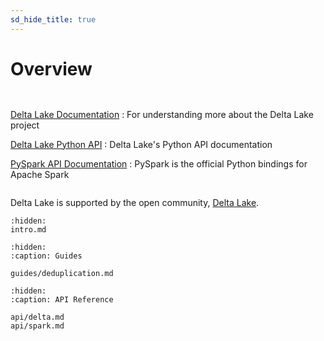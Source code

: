 ```yaml
---
sd_hide_title: true
---
```


# Overview

```{rubric} hydro 💧 - Delta Lake tooling
```


```{rubric} Additional resources
```
[Delta Lake Documentation](https://docs.delta.io/latest/index.html)
: For understanding more about the Delta Lake project

[Delta Lake Python API](https://docs.delta.io/latest/api/python/index.html)
: Delta Lake's Python API documentation


[PySpark API Documentation](https://spark.apache.org/docs/latest/api/python/reference/index.html)
: PySpark is the official Python bindings for Apache Spark

```{rubric} Acknowledgements
```

Delta Lake is supported by the open community, [Delta Lake](https://delta.io/community/).


```{toctree}
:hidden:
intro.md
```

```{toctree}
:hidden:
:caption: Guides

guides/deduplication.md
```

```{toctree}
:hidden:
:caption: API Reference

api/delta.md
api/spark.md
```

[pypi-link]: https://pypi.org/project/delta-hydro/